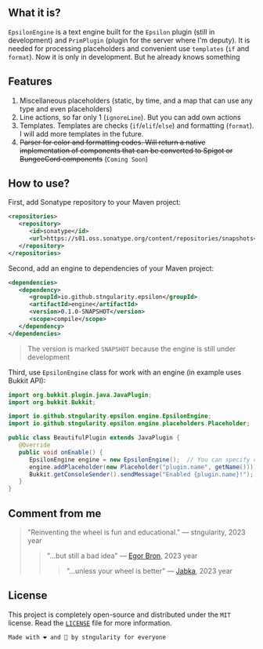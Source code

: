 ## What it is?
`EpsilonEngine` is a text engine built for the `Epsilon` plugin (still in
development) and `PrimPlugin` (plugin for the server where I'm deputy). It
is needed for processing placeholders and convenient use `templates` (`if`
and `format`). Now it is only in development. But he already knows something

## Features
1. Miscellaneous placeholders (static, by time, and a map that can use 
   any type and even placeholders)
2. Line actions, so far only 1 (`ignoreLine`). But you can add own actions
3. Templates. Templates are checks (`if`/`elif`/`else`) and formatting
   (`format`). I will add more templates in the future.
4. ~~Parser for color and formatting codes. Will return a native implementation 
   of components that can be converted to Spigot or BungeeCord components~~
   (`Coming Soon`)

## How to use?
First, add Sonatype repository to your Maven project:
```xml
<repositories>
   <repository>
      <id>sonatype</id>
      <url>https://s01.oss.sonatype.org/content/repositories/snapshots</url>
   </repository>
</repositories>
```

Second, add an engine to dependencies of your Maven project:
```xml
<dependencies>
   <dependency>
      <groupId>io.github.stngularity.epsilon</groupId>
      <artifactId>engine</artifactId>
      <version>0.1.0-SNAPSHOT</version>
      <scope>compile</scope>
   </dependency>
</dependencies>
```
> The version is marked `SNAPSHOT` because the engine is still under development

Third, use `EpsilonEngine` class for work with an engine (in example uses Bukkit API):

```java
import org.bukkit.plugin.java.JavaPlugin;
import org.bukkit.Bukkit;

import io.github.stngularity.epsilon.engine.EpsilonEngine;
import io.github.stngularity.epsilon.engine.placeholders.Placeholder;

public class BeautifulPlugin extends JavaPlugin {
   @Override
   public void onEnable() {
      EpsilonEngine engine = new EpsilonEngine();  // You can specify custom patterns for any parts of engine in arguments
      engine.addPlaceholder(new Placeholder("plugin.name", getName()));
      Bukkit.getConsoleSender().sendMessage("Enabled {plugin.name}!");
   }
}
```

## Comment from me
> "Reinventing the wheel is fun and educational."
> — stngularity, 2023 year
> > "...but still a bad idea"
> > — [Egor Bron](https://github.com/EgorBron), 2023 year
> > > "...unless your wheel is better"
> > > — [Jabka](https://github.com/Jabka-M), 2023 year

## License
This project is completely open-source and distributed under the `MIT`
license. Read the [`LICENSE`](LICENSE) file for more information.

```
Made with ❤ and 🍵 by stngularity for everyone
```
